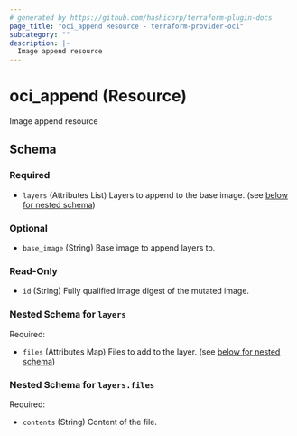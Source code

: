 ```yaml
---
# generated by https://github.com/hashicorp/terraform-plugin-docs
page_title: "oci_append Resource - terraform-provider-oci"
subcategory: ""
description: |-
  Image append resource
---
```


# oci_append (Resource)

Image append resource



<!-- schema generated by tfplugindocs -->
## Schema

### Required

- `layers` (Attributes List) Layers to append to the base image. (see [below for nested schema](#nestedatt--layers))

### Optional

- `base_image` (String) Base image to append layers to.

### Read-Only

- `id` (String) Fully qualified image digest of the mutated image.

<a id="nestedatt--layers"></a>
### Nested Schema for `layers`

Required:

- `files` (Attributes Map) Files to add to the layer. (see [below for nested schema](#nestedatt--layers--files))

<a id="nestedatt--layers--files"></a>
### Nested Schema for `layers.files`

Required:

- `contents` (String) Content of the file.


